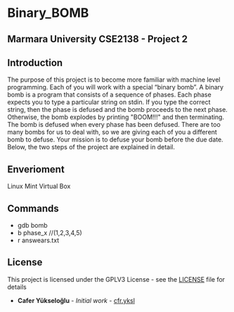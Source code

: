 # Binary_BOMB
## Marmara University CSE2138 - Project 2

## Introduction
The purpose of this project is to become more familiar with machine level programming.
Each of you will work with a special “binary bomb”. A binary bomb is a program that consists of a sequence of phases.
Each phase expects you to type a particular string on stdin. If you type the correct string, then the phase is defused
and the bomb proceeds to the next phase. Otherwise, the bomb explodes by printing "BOOM!!!" and then
terminating. The bomb is defused when every phase has been defused.
There are too many bombs for us to deal with, so we are giving each of you a different bomb to defuse. Your mission
is to defuse your bomb before the due date. Below, the two steps of the project are explained in detail.

## Enverioment
Linux Mint Virtual Box

## Commands
* gdb bomb
* b phase_x //(1,2,3,4,5)
* r answears.txt

## License
This project is licensed under the GPLV3 License - see the [LICENSE](LICENSE) file for details

* **Cafer Yükseloğlu** - *Initial work* - [cfr.yksl](https://github.com/samuhay/)
